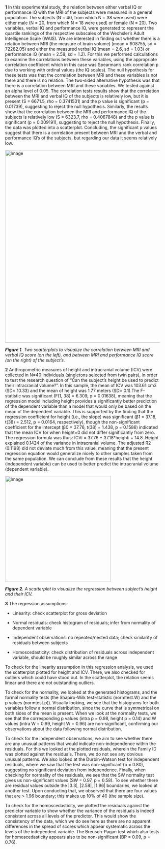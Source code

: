 **1** In this experimental study, the relation between either verbal IQ or performance IQ with the MRI of the subjects were measured in a general population. The subjects (N = 40, from which N = 38 were used) were either male (N = 20, from which N = 18 were used) or female (N = 20). 
Two variables, verbal IQ and performance IQ, were generated to represent the quartile rankings of the respective subscales of the Wechsler’s Adult Intelligence Scale (WAIS). We are interested in finding out whether there is a relation between MRI (the measure of brain volume) (mean = 908755, sd = 72282.05) and either the measured verbal IQ (mean = 2.6, sd = 1.03) or performance IQ (mean = 2.58, sd = 1.2). For this we performed calculations to examine the correlations between these variables, using the appropriate correlation coefficient which in this case was Spearman’s rank correlation p due to working with ordinal values (the IQ scales). The null hypothesis for these tests was that the correlation between MRI and these variables is not there and there is no relation. The two-sided alternative hypothesis was that there is a correlation between MRI and these variables. We tested against an alpha level of 0.05. 
The correlation tests results show that the correlation between the MRI and verbal IQ of the subjects is relatively low, but it is present (S = 6671.5, rho = 0.3741531) and the p value is significant (p = 0.01739), suggesting to reject the null hypothesis. Similarly, the results show that the correlation between the MRI and performance IQ of the subjects is relatively low (S = 6323.7, rho = 0.4067848) and the p value is significant (p = 0.009191), suggesting to reject the null hypothesis. Finally, the data was plotted into a scatterplot. Concluding, the significant p values suggest that there is a correlation present between MRI and the verbal and performance IQ’s of the subjects, but regarding our data it seems relatively low. 

<img width="626" alt="Image" src="https://github.com/user-attachments/assets/6b36f4bd-0453-46e2-838e-6f6998264bbe" />

_**Figure 1.** Two scatterplots to visualize the correlation between MRI and verbal IQ score (on the left), and between MRI and performance IQ score (on the right) of the subject’s._

**2** Anthropometric measures of height and intracranial volume (ICV) were collected in N=40 individuals (singletons selected from twin pairs), in order to test the research question of “Can the subject’s height be used to predict their intracranial volume?”. In this sample, the mean of ICV was 103.61 cm3 (SD= 10.33) and the mean of height was 1.77 meters (SD= 0.1).The F-statistic was significant (F(1, 38) = 6.309, p = 0.01638), meaning that the regression model including height provides a significantly better prediction of the dependent variable than a model that would only be based on the mean of the dependent variable. 
This is supported by the finding that the regression coefficient for height (i.e., the slope) was significant (β1 = 37.18, t(38) = 2.512, p = 0.0164, respectively), though the non-significant coefficient for the intercept (β0 = 37.76, t(38) = 1.438, p = 0.1586) indicated that the mean ICV for when height=0 did not differ significantly from zero. 
The regression formula was thus: ICVi = 37.76 + 37.18*heighti + 14.8. 
Height explained 0.1424 of the variance in intracranial volume. The adjusted R2 (0.1198) did not deviate much from this value, meaning that the present regression equation would generalize nicely to other samples taken from the same population. We can conclude from these results that the height (independent variable) can be used to better predict the intracranial volume (dependent variable).

<img width="344" alt="Image" src="https://github.com/user-attachments/assets/828c92bd-9c03-4a1c-a71a-7a67cd5dafe4" />

_**Figure 2.** A scatterplot to visualize the regression between subject’s height and their ICV._

**3** The regression assumptions:

- Linearity: check scatterplot for gross deviation

- Normal residuals: check histogram of residuals; infer from normality of dependent variable

- Independent observations: no repeated/nested data; check similarity of residuals between subjects

- Homoscedasticity: check distribution of residuals across independent variable, should be roughly similar across the range

To check for the linearity assumption in this regression analysis, we used the scatterplot plotted for height and ICV. There, we also checked for outliers which could have stood out. In the scatterplot, the relation seems linear and there are not outstanding outliers. 

To check for the normality, we looked at the generated histograms, and the formal normality tests (the Shapiro-Wilk test-statistic (normtest.W) and the p values (normtest.p)). Visually looking, we see that the histograms for both variables follow a normal distribution, since the curve that is symmetrical on both sides of the mean is present. When we look at the normality tests, we see that the corresponding p values (intra p = 0.98, height p = 0.14) and W values (intra W = 0.99, height W = 0.96) are non-significant, confirming our observations about the data following normal distribution. 

To check for the independent observations, we aim to see whether there are any unusual patterns that would indicate non-independence within the residuals. For this we looked at the plotted residuals, wherein the Family ID was plotted against the residuals. There, we do not see any obvious unusual patterns. We also looked at the Durbin-Watson test for independent residuals, where we saw that the test was non-significant (p = 0.80), suggesting no significant deviation from independence. Finally, when checking for normality of the residuals, we see that the SW normality test gives us non-significant values (SW = 0.97, p = 0.58). To see whether there are residual values outside the |3.3|, |2.58|, |1.96| boundaries, we looked at another test. Upon conducting that, we observed that there are four values that are > 1.96 boundary; this makes up 10% of 40 (the sample size). 

To check for the homoscedasticity, we plotted the residuals against the predictor variable to show whether the variance of the residuals is indeed consistent across all levels of the predictor. This would show the consistency of the data, which we do see here as there are no apparent differences in the spread of scores which appear systematic across the levels of the independent variable. The Breusch-Pagan test which also tests for homoscedasticity appears also to be non-significant (BP = 0.09, p = 0.76). 
